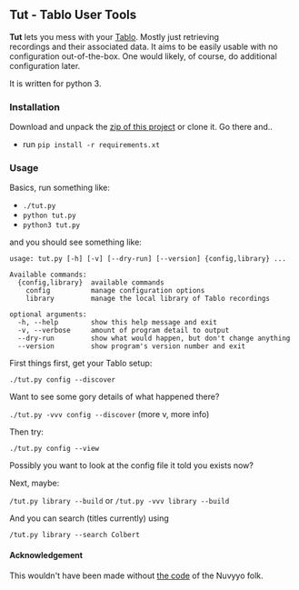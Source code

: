 ## Tut - Tablo User Tools
**Tut** lets you mess with your 
[Tablo](https://www.tablotv.com/). Mostly just retrieving  
recordings and their associated data. It aims to be easily usable with no configuration out-of-the-box. One 
would likely, of course, do additional configuration later.

It is written for python 3.  


### Installation
Download and unpack the 
[zip of this project](https://github.com/jessedp/tut/archive/master.zip) 
or clone it. Go there and..
* run `pip install -r requirements.xt`

### Usage
Basics, run something like:

* `./tut.py`
* `python tut.py`
* `python3 tut.py`
 
and you should see something like:

```
usage: tut.py [-h] [-v] [--dry-run] [--version] {config,library} ...

Available commands:
  {config,library}  available commands
    config          manage configuration options
    library         manage the local library of Tablo recordings

optional arguments:
  -h, --help        show this help message and exit
  -v, --verbose     amount of program detail to output
  --dry-run         show what would happen, but don't change anything
  --version         show program's version number and exit
```

First things first, get your Tablo setup: 

`./tut.py config --discover`

Want to see some gory details of what happened there?

`./tut.py -vvv config --discover`  (more v, more info)

Then try:

`./tut.py config --view`

Possibly you want to look at the config file it told you exists now?

Next, maybe:

`/tut.py library --build` or `/tut.py -vvv library --build`

And you can search (titles currently) using

`/tut.py library --search Colbert`   
 
 
 #### Acknowledgement
 This wouldn't have been made without 
 [the code](https://github.com/Nuvyyo/script.tablo) of the Nuvyyo folk. 